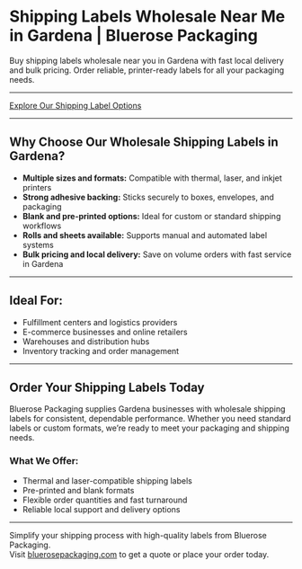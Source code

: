 # Shipping Labels Wholesale Near Me in Gardena | Bluerose Packaging

Buy shipping labels wholesale near you in Gardena with fast local delivery and bulk pricing. Order reliable, printer-ready labels for all your packaging needs.

---

[Explore Our Shipping Label Options](https://www.bluerosepackaging.com/product-category/custom-products/shipping-labels/)

---

## Why Choose Our Wholesale Shipping Labels in Gardena?

- **Multiple sizes and formats:** Compatible with thermal, laser, and inkjet printers  
- **Strong adhesive backing:** Sticks securely to boxes, envelopes, and packaging  
- **Blank and pre-printed options:** Ideal for custom or standard shipping workflows  
- **Rolls and sheets available:** Supports manual and automated label systems  
- **Bulk pricing and local delivery:** Save on volume orders with fast service in Gardena

---

## Ideal For:

- Fulfillment centers and logistics providers  
- E-commerce businesses and online retailers  
- Warehouses and distribution hubs  
- Inventory tracking and order management  

---

## Order Your Shipping Labels Today

Bluerose Packaging supplies Gardena businesses with wholesale shipping labels for consistent, dependable performance. Whether you need standard labels or custom formats, we’re ready to meet your packaging and shipping needs.

### What We Offer:

- Thermal and laser-compatible shipping labels  
- Pre-printed and blank formats  
- Flexible order quantities and fast turnaround  
- Reliable local support and delivery options  

---

Simplify your shipping process with high-quality labels from Bluerose Packaging.  
Visit [bluerosepackaging.com](https://www.bluerosepackaging.com) to get a quote or place your order today.


